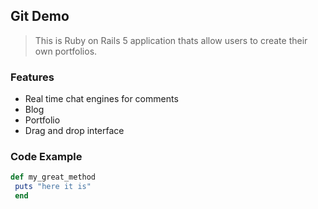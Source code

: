 ## Git Demo

> This is Ruby on Rails 5 application thats allow users to create their own portfolios.

### Features

- Real time chat engines for comments
- Blog
- Portfolio
- Drag and drop interface

### Code Example

```ruby
def my_great_method
 puts "here it is"
 end
 ```